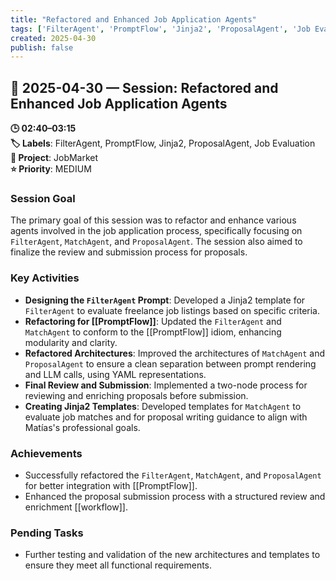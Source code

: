 ```yaml
---
title: "Refactored and Enhanced Job Application Agents"
tags: ['FilterAgent', 'PromptFlow', 'Jinja2', 'ProposalAgent', 'Job Evaluation']
created: 2025-04-30
publish: false
---
```


## 📅 2025-04-30 — Session: Refactored and Enhanced Job Application Agents

**🕒 02:40–03:15**  
**🏷️ Labels**: FilterAgent, PromptFlow, Jinja2, ProposalAgent, Job Evaluation  
**📂 Project**: JobMarket  
**⭐ Priority**: MEDIUM  


### Session Goal
The primary goal of this session was to refactor and enhance various agents involved in the job application process, specifically focusing on `FilterAgent`, `MatchAgent`, and `ProposalAgent`. The session also aimed to finalize the review and submission process for proposals.

### Key Activities
- **Designing the `FilterAgent` Prompt**: Developed a Jinja2 template for `FilterAgent` to evaluate freelance job listings based on specific criteria.
- **Refactoring for [[PromptFlow]]**: Updated the `FilterAgent` and `MatchAgent` to conform to the [[PromptFlow]] idiom, enhancing modularity and clarity.
- **Refactored Architectures**: Improved the architectures of `MatchAgent` and `ProposalAgent` to ensure a clean separation between prompt rendering and LLM calls, using YAML representations.
- **Final Review and Submission**: Implemented a two-node process for reviewing and enriching proposals before submission.
- **Creating Jinja2 Templates**: Developed templates for `MatchAgent` to evaluate job matches and for proposal writing guidance to align with Matías's professional goals.

### Achievements
- Successfully refactored the `FilterAgent`, `MatchAgent`, and `ProposalAgent` for better integration with [[PromptFlow]].
- Enhanced the proposal submission process with a structured review and enrichment [[workflow]].

### Pending Tasks
- Further testing and validation of the new architectures and templates to ensure they meet all functional requirements.
